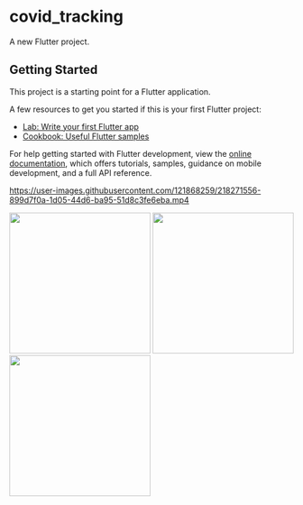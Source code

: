 # covid_tracking

A new Flutter project.

## Getting Started

This project is a starting point for a Flutter application.

A few resources to get you started if this is your first Flutter project:

- [Lab: Write your first Flutter app](https://docs.flutter.dev/get-started/codelab)
- [Cookbook: Useful Flutter samples](https://docs.flutter.dev/cookbook)

For help getting started with Flutter development, view the
[online documentation](https://docs.flutter.dev/), which offers tutorials,
samples, guidance on mobile development, and a full API reference.

https://user-images.githubusercontent.com/121868259/218271556-899d7f0a-1d05-44d6-ba95-51d8c3fe6eba.mp4

<img src="https://user-images.githubusercontent.com/121868259/218271493-666e8dde-cc98-4246-ac23-e57bc16544e3.png" width="250px">
<img src="https://user-images.githubusercontent.com/121868259/218271497-a91de103-3629-4fdd-b106-f5bdfdb61a5d.png" width="250px">
<img src="https://user-images.githubusercontent.com/121868259/218271505-805c7342-5004-4e02-9dd2-424629563997.png" width="250px">

